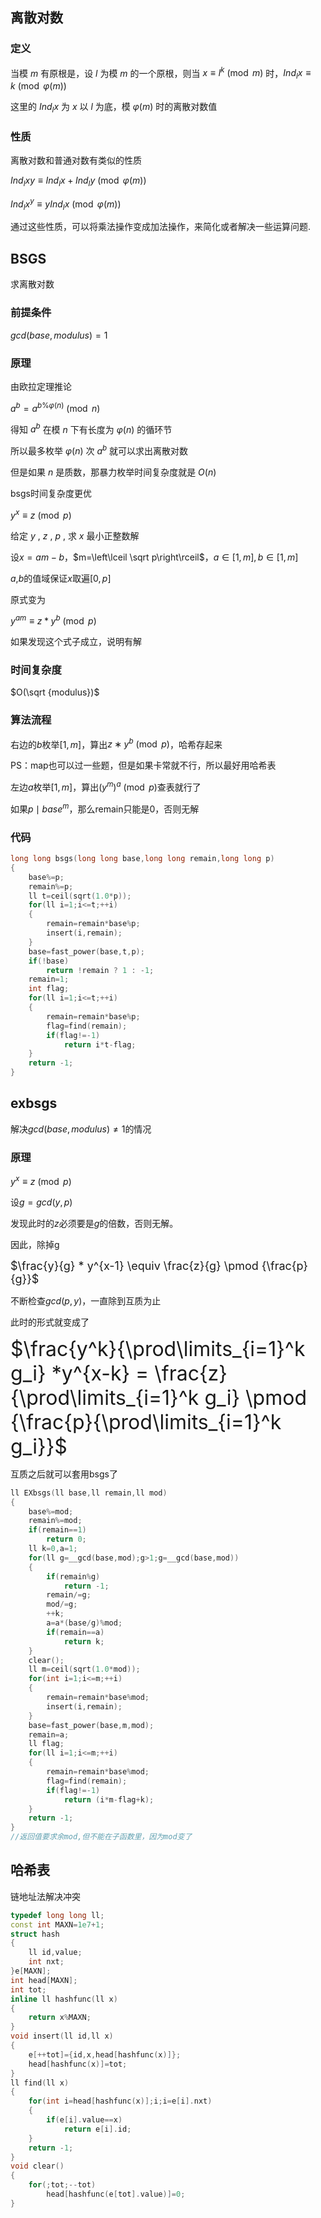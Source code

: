 ## 离散对数

### 定义

当模 $m$ 有原根是，设 $l$ 为模 $m$ 的一个原根，则当 $x\equiv l^k \pmod m$ 时，$Ind_lx\equiv k \pmod {φ(m)}$

这里的 $Ind_lx$ 为 $x$ 以 $l$ 为底，模 $φ(m)$ 时的离散对数值

### 性质

离散对数和普通对数有类似的性质

$Ind_lxy\equiv Ind_lx+Ind_ly \pmod {φ(m)}$

$Ind_lx^y\equiv yInd_lx \pmod {φ(m)}$

通过这些性质，可以将乘法操作变成加法操作，来简化或者解决一些运算问题.

## BSGS

求离散对数

### 前提条件

$gcd(base,modulus)=1$

### 原理

由欧拉定理推论

$a^b=a^{b\%φ(n)} \pmod n$

得知 $a^b$ 在模 $n$ 下有长度为 $φ(n)$ 的循环节

所以最多枚举 $φ(n)$ 次 $a^b$ 就可以求出离散对数

但是如果 $n$ 是质数，那暴力枚举时间复杂度就是 $O(n)$

bsgs时间复杂度更优

$y^x \equiv z \pmod p$

给定 $y$ , $z$ , $p$ , 求 $x$ 最小正整数解

设$x=am-b$，$m=\left\lceil \sqrt p\right\rceil$，$a\in[1,m],b\in[1,m]$

$a$,$b$的值域保证$x$取遍$[0,p]$

原式变为

$y^{am} ≡ z*y^b  \pmod p$

如果发现这个式子成立，说明有解

### 时间复杂度

$O(\sqrt {modulus})$

### 算法流程

右边的$b$枚举$[1,m]$，算出$z∗y^b \pmod p$，哈希存起来

PS：map也可以过一些题，但是如果卡常就不行，所以最好用哈希表

左边$a$枚举$[1,m]$，算出$(y^m)^a \pmod p$查表就行了

如果$p\mid base^m$，那么remain只能是0，否则无解

### 代码
```c++
long long bsgs(long long base,long long remain,long long p)
{
	base%=p;
	remain%=p;
	ll t=ceil(sqrt(1.0*p));
	for(ll i=1;i<=t;++i)
    {
        remain=remain*base%p;
        insert(i,remain);
    }
	base=fast_power(base,t,p);
	if(!base)
        return !remain ? 1 : -1;
    remain=1;
    int flag;
	for(ll i=1;i<=t;++i)
    {
		remain=remain*base%p;
        flag=find(remain);
        if(flag!=-1)
            return i*t-flag;
	}
	return -1;
}
```

## exbsgs

解决$gcd(base,modulus)\ne 1$的情况

### 原理

$y^x \equiv z \pmod p$

设$g=gcd(y,p)$

发现此时的$z$必须要是$g$的倍数，否则无解。

因此，除掉g

<font size=4>$\frac{y}{g} * y^{x-1} \equiv \frac{z}{g} \pmod {\frac{p}{g}}$</font>

不断检查$gcd(p,y)$，一直除到互质为止

此时的形式就变成了

<font size=6>$\frac{y^k}{\prod\limits_{i=1}^k g_i} *y^{x-k} = \frac{z}{\prod\limits_{i=1}^k g_i} \pmod {\frac{p}{\prod\limits_{i=1}^k g_i}}$</font>

互质之后就可以套用bsgs了

```c++
ll EXbsgs(ll base,ll remain,ll mod)
{
    base%=mod;
    remain%=mod;
	if(remain==1)
        return 0;
	ll k=0,a=1;
	for(ll g=__gcd(base,mod);g>1;g=__gcd(base,mod))
	{
		if(remain%g)
            return -1;
		remain/=g;
        mod/=g;
        ++k;
        a=a*(base/g)%mod;
		if(remain==a)
            return k;
	}
    clear();
	ll m=ceil(sqrt(1.0*mod));
	for(int i=1;i<=m;++i)
    {
        remain=remain*base%mod;
        insert(i,remain);
    }
    base=fast_power(base,m,mod);
    remain=a;
    ll flag;
	for(ll i=1;i<=m;++i)
	{
        remain=remain*base%mod;
        flag=find(remain);
        if(flag!=-1)
            return (i*m-flag+k);
	}
	return -1;
}
//返回值要求余mod,但不能在子函数里，因为mod变了
```
## 哈希表
链地址法解决冲突
```c++
typedef long long ll;
const int MAXN=1e7+1;
struct hash
{
    ll id,value;
    int nxt;
}e[MAXN];
int head[MAXN];
int tot;
inline ll hashfunc(ll x) 
{
    return x%MAXN;
}
void insert(ll id,ll x)
{
    e[++tot]={id,x,head[hashfunc(x)]};
    head[hashfunc(x)]=tot;
}
ll find(ll x)
{
    for(int i=head[hashfunc(x)];i;i=e[i].nxt)
    {
        if(e[i].value==x)
            return e[i].id;
    }
    return -1;
}
void clear()
{
    for(;tot;--tot)
        head[hashfunc(e[tot].value)]=0;
}
```
